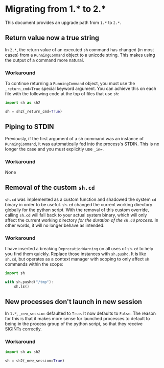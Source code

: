 # Migrating from 1.* to 2.*

This document provides an upgrade path from `1.*` to `2.*`.

## Return value now a true string
In `2.*`, the return value of an executed `sh` command has changed (in most cases) from
a `RunningCommand` object to a unicode string. This makes using the output of a command
more natural.

### Workaround
 To continue returning a `RunningCommand` object, you must use the `_return_cmd=True`
 special keyword argument. You can achieve this on each file with the following code at
 the top of files that use `sh`:

```python
import sh as sh2

sh = sh2(_return_cmd=True)
```

## Piping to STDIN
Previously, if the first argument of a sh command was an instance of `RunningCommand`,
it was automatically fed into the process's STDIN. This is no longer the case and you
must explicitly use `_in=`.

### Workaround
None

## Removal of the custom `sh.cd`
`sh.cd` was implemented as a custom function and shadowed the system `cd` binary in
order to be useful. `sh.cd` changed the current working directory globally for the
python script. With the removal of this custom override, calling `sh.cd` will fall back
to your actual system binary, which will only affect the current working directory
*for the duration of the `sh.cd` process.* In other words, it will no longer behave
as intended.

### Workaround
I have inserted a breaking `DeprecationWarning` on all uses of `sh.cd` to help you find
them quickly. Replace those instances with `sh.pushd`. It is like `sh.cd`, but operates
as a context manager with scoping to only affect `sh` commands within the scope:

```python
import sh

with sh.pushd("/tmp"):
    sh.ls()
```

## New processes don't launch in new session
In `1.*`, `_new_session` defaulted to `True`. It now defaults to `False`. The reason
for this is that it makes more sense for launched processes to default to being in
the process group of the python script, so that they receive SIGINTs correctly.

### Workaround
```python
import sh as sh2

sh = sh2(_new_session=True)
```